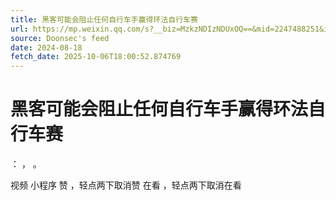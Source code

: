 ```yaml
---
title: 黑客可能会阻止任何自行车手赢得环法自行车赛
url: https://mp.weixin.qq.com/s?__biz=MzkzNDIzNDUxOQ==&mid=2247488251&idx=7&sn=a58502bbc612ebd0a804cd78bfab7bd4
source: Doonsec's feed
date: 2024-08-18
fetch_date: 2025-10-06T18:00:52.874769
---
```


# 黑客可能会阻止任何自行车手赢得环法自行车赛

：
，
。

视频
小程序
赞
，轻点两下取消赞
在看
，轻点两下取消在看